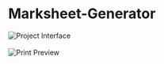 # Marksheet-Generator


![Project Interface](https://user-images.githubusercontent.com/40139972/175820462-c12acd39-519d-4f7d-b2f2-21e98d84f5ff.PNG)
<br /><br />
![Print Preview](https://user-images.githubusercontent.com/40139972/175820461-0a0e6867-b564-4ed6-8584-d5b429b701f3.PNG)
